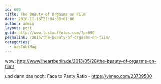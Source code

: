 ```yaml
---
id: 690
title: The Beauty of Orgasms on Film
date: 2016-11-16T21:04:08+01:00
author: admin
layout: post
guid: http://www.lustauffotos.com/?p=690
permalink: /2016/the-beauty-of-orgasms-on-film/
categories:
  - WasTobiMag
---
```

wow: <http://www.iheartberlin.de/2013/05/28/the-beauty-of-orgasms-on-film/>

und dann das noch: Face to Panty Ratio - <https://vimeo.com/23739500>